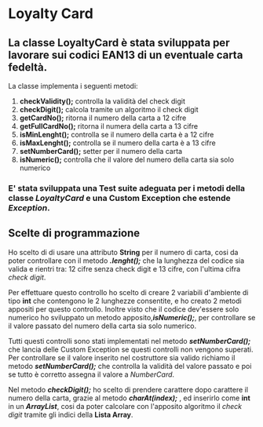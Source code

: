 # Loyalty Card

## La classe LoyaltyCard è stata sviluppata per lavorare sui codici EAN13 di un eventuale carta fedeltà.
La classe implementa i seguenti metodi:
1) __checkValidity();__ controlla la validità del check digit
2) __checkDigit();__ calcola tramite un algoritmo il check digit
3) __getCardNo();__ ritorna il numero della carta a 12 cifre
4) __getFullCardNo();__ ritorna il numera della carta a 13 cifre
5) __isMinLenght();__ controlla se il numero della carta è a 12 cifre
6) __isMaxLenght();__ controlla se il numero della carta è a 13 cifre
7) __setNumberCard();__ setter per il numero della carta
8) __isNumeric();__ controlla che il valore del numero della carta sia solo numerico

### E' stata sviluppata una Test suite adeguata per i metodi della classe *LoyaltyCard* e una Custom Exception che estende *Exception*.

## Scelte di programmazione

Ho scelto di di usare una attributo __String__ per il numero di carta, cosi da poter controllare con il metodo ___.lenght();___ che la lunghezza del codice sia valida e rientri tra: 12 cifre senza check digit e 13 cifre, con l'ultima cifra *check digit*.

Per effettuare questo controllo ho scelto di creare 2 variabili d'ambiente di tipo __int__ che contengono le 2 lunghezze consentite, e ho creato 2 metodi appositi per questo controllo.
Inoltre visto che il codice dev'essere solo numerico ho sviluppato un metodo apposito,___isNumeric();___,  per controllare se il valore passato del numero della carta sia solo numerico.

Tutti questi controlli sono stati implementati nel metodo ___setNumberCard();___ che lancia delle Custom Exception se questi controlli non vengono superati.
Per controllare se il valore inserito nel costruttore sia valido richiamo il metodo ___setNumberCard();___ che controlla la validità del valore passato e poi se tutto è corretto assegna il valore a *NumberCard*.

Nel metodo ___checkDigit();___ ho scelto di prendere carattere dopo carattere il numero della carta, grazie al metodo ***charAt(index);*** , ed inserirlo come **int** in un ___ArrayList___, cosi da poter calcolare con l'apposito algoritmo il *check digit* tramite gli indici della **Lista Array**. 

